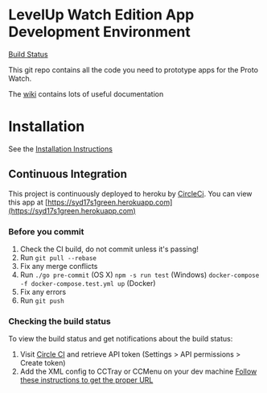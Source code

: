 # LevelUp Watch Edition App Development Environment

[Build Status](https://circleci.com/gh/twlevelup/syd_17s1_green)

This git repo contains all the code you need to prototype apps for the Proto Watch.

The [wiki](https://github.com/twlevelup/watch_edition/wiki) contains lots of useful documentation

# Installation

See the [Installation Instructions](https://github.com/twlevelup/watch_edition/wiki/Installation)

## Continuous Integration

This project is continuously deployed to heroku by [CircleCi](https://circleci.com).
You can view this app at [https://syd17s1green.herokuapp.com](https://syd17s1green.herokuapp.com)

### Before you commit

1. Check the CI build, do not commit unless it's passing!
2. Run ```git pull --rebase```
3. Fix any merge conflicts
4. Run
```./go pre-commit``` (OS X)
```npm -s run test``` (Windows)
```docker-compose -f docker-compose.test.yml up``` (Docker)
4. Fix any errors
5. Run ```git push```

### Checking the build status

To view the build status and get notifications about the build status:

1. Visit [Circle CI](https://circleci.com/gh/twlevelup/syd_17s1_green) and retrieve API token (Settings > API permissions > Create token)
2. Add the XML config to CCTray or CCMenu on your dev machine [Follow these instructions to get the proper URL](https://circleci.com/docs/1.0/polling-project-status/)
